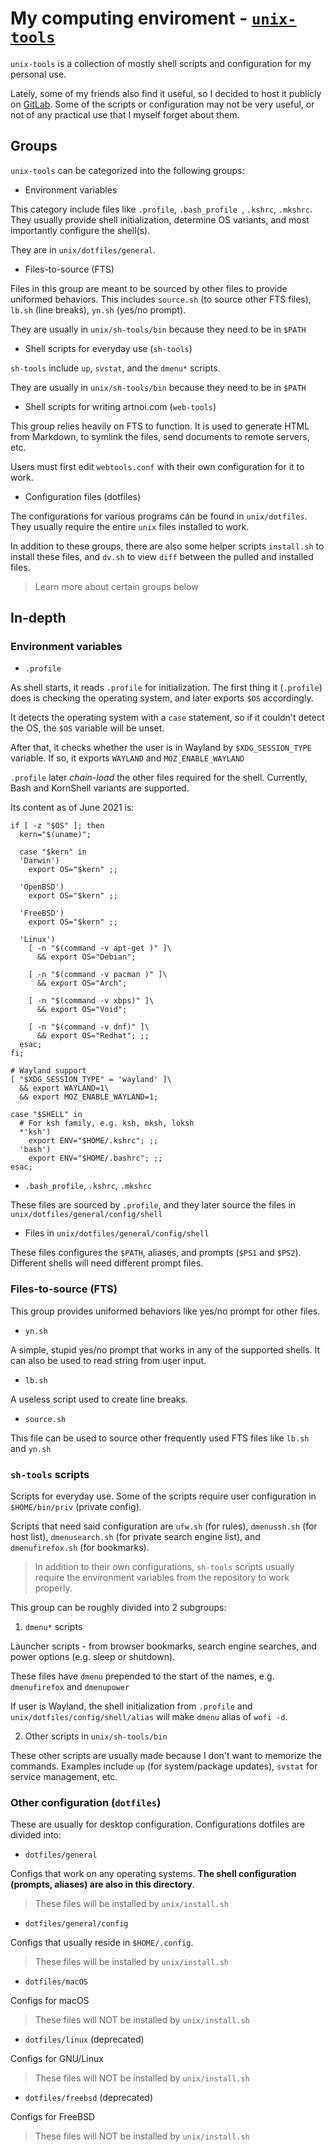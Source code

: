 # My computing enviroment - [`unix-tools`](https://gitlab.com/artnoi-staple/unix)
`unix-tools` is a collection of mostly shell scripts and configuration for my personal use.

Lately, some of my friends also find it useful, so I decided to host it publicly on [GitLab](https://gitlab.com/artnoi-staple/unix). Some of the scripts or configuration may not be very useful, or not of any practical use that I myself forget about them.

## Groups
`unix-tools` can be categorized into the following groups:

- Environment variables

This category include files like `.profile`, `.bash_profile `, `.kshrc`, `.mkshrc`. They usually provide shell initialization, determine OS variants, and most importantly configure the shell(s).

They are in `unix/dotfiles/general`.

- Files-to-source (FTS)

Files in this group are meant to be sourced by other files to provide uniformed behaviors. This includes `source.sh` (to source other FTS files), `lb.sh` (line breaks), `yn.sh` (yes/no prompt).

They are usually in `unix/sh-tools/bin` because they need to be in `$PATH`

- Shell scripts for everyday use (`sh-tools`)

`sh-tools` include `up`, `svstat`, and the `dmenu*` scripts.

They are usually in `unix/sh-tools/bin` because they need to be in `$PATH`

- Shell scripts for writing artnoi.com (`web-tools`)

This group relies heavily on FTS to function. It is used to generate HTML from Markdown, to symlink the files, send documents to remote servers, etc.

Users must first edit `webtools.conf` with their own configuration for it to work.

- Configuration files (dotfiles)

The configurations for various programs can be found in `unix/dotfiles`. They usually require the entire `unix` files installed to work.

In addition to these groups, there are also some helper scripts `install.sh` to install these files, and `dv.sh` to view `diff` between the pulled and installed files.

> Learn more about certain groups below

## In-depth
### Environment variables
- `.profile`

As shell starts, it reads `.profile` for initialization. The first thing it (`.profile`) does is checking the operating system, and later exports `$OS` accordingly.

It detects the operating system with a `case` statement, so if it couldn't detect the OS, the `$OS` variable will be unset.

After that, it checks whether the user is in Wayland by `$XDG_SESSION_TYPE` variable. If so, it exports `WAYLAND` and `MOZ_ENABLE_WAYLAND`

`.profile` later *chain-load* the other files required for the shell. Currently, Bash and KornShell variants are supported.

Its content as of June 2021 is:

    if [ -z "$OS" ]; then
      kern="$(uname)";

      case "$kern" in
      'Darwin')
        export OS="$kern" ;;

      'OpenBSD')
        export OS="$kern" ;;

      'FreeBSD')
    	export OS="$kern" ;;

      'Linux')
    	[ -n "$(command -v apt-get )" ]\
		  && export OS="Debian";

    	[ -n "$(command -v pacman )" ]\
		  && export OS="Arch";

    	[ -n "$(command -v xbps)" ]\
		  && export OS="Void";

		[ -n "$(command -v dnf)" ]\
		  && export OS="Redhat"; ;;
      esac;
    fi;

	# Wayland support
	[ "$XDG_SESSION_TYPE" = 'wayland' ]\
	  && export WAYLAND=1\
	  && export MOZ_ENABLE_WAYLAND=1;

	case "$SHELL" in
	  # For ksh family, e.g. ksh, mksh, loksh
	  *'ksh')
	    export ENV="$HOME/.kshrc"; ;;
	  'bash')
	    export ENV="$HOME/.bashrc"; ;;
	esac;

- `.bash_profile`, `.kshrc`, `.mkshrc`

These files are sourced by `.profile`, and they later source the files in `unix/dotfiles/general/config/shell`

- Files in `unix/dotfiles/general/config/shell`

These files configures the `$PATH`, aliases, and prompts (`$PS1` and `$PS2`). Different shells will need different prompt files.

### Files-to-source (FTS)
This group provides uniformed behaviors like yes/no prompt for other files.

- `yn.sh`

A simple, stupid yes/no prompt that works in any of the supported shells. It can also be used to read string from user input.

- `lb.sh`

A useless script used to create line breaks.

- `source.sh`

This file can be used to source other frequently used FTS files like `lb.sh` and `yn.sh`

### `sh-tools` scripts
Scripts for everyday use. Some of the scripts require user configuration in `$HOME/bin/priv` (private config).

Scripts that need said configuration are `ufw.sh` (for rules), `dmenussh.sh` (for host list), `dmenusearch.sh` (for private search engine list), and `dmenufirefox.sh` (for bookmarks).

> In addition to their own configurations, `sh-tools` scripts usually require the environment variables from the repository to work properly.

This group can be roughly divided into 2 subgroups:

1. `dmenu*` scripts

Launcher scripts - from browser bookmarks, search engine searches, and power options (e.g. sleep or shutdown).

These files have `dmenu` prepended to the start of the names, e.g. `dmenufirefox` and `dmenupower`

If user is Wayland, the shell initialization from `.profile` and `unix/dotfiles/config/shell/alias` will make `dmenu` alias of `wofi -d`.

2. Other scripts in `unix/sh-tools/bin`

These other scripts are usually made because I don't want to memorize the commands. Examples include `up` (for system/package updates), `svstat` for service management, etc.

### Other configuration (`dotfiles`)
These are usually for desktop configuration. Configurations dotfiles are divided into:

- `dotfiles/general`

Configs that work on any operating systems. **The shell configuration (prompts, aliases) are also in this directory**.

> These files will be installed by `unix/install.sh`

- `dotfiles/general/config`

Configs that usually reside in `$HOME/.config`.

> These files will be installed by `unix/install.sh`

- `dotfiles/macOS`

Configs for macOS

> These files will NOT be installed by `unix/install.sh`

- `dotfiles/linux` (deprecated)

Configs for GNU/Linux

> These files will NOT be installed by `unix/install.sh`

- `dotfiles/freebsd` (deprecated)

Configs for FreeBSD

> These files will NOT be installed by `unix/install.sh`
